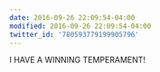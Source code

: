 ```yaml
---
date: 2016-09-26 22:09:54-04:00
modified: 2016-09-26 22:09:54-04:00
twitter_id: '780593779199905796'
---
```


  I HAVE A WINNING TEMPERAMENT!